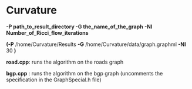 # Curvature




**-P path_to_result_directory -G the_name_of_the_graph** **-NI Number_of_Ricci_flow_iterations**

**(-P** /home/Curvature/Results **-G** /home/Curvature/data/graph.graphml **-NI** 30 **)**


**road.cpp**: runs the algorithm on the roads graph




**bgp.cpp** : runs the algorithm on the bgp graph  (uncomments the specification in the GraphSpecial.h file)


